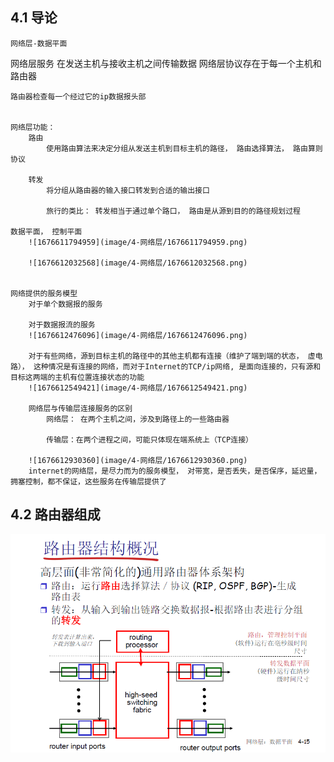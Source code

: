 ## 4.1 导论

    网络层-数据平面


网络层服务
    在发送主机与接收主机之间传输数据
    网络层协议存在于每一个主机和路由器

    路由器检查每一个经过它的ip数据报头部


    网络层功能：
        路由
            使用路由算法来决定分组从发送主机到目标主机的路径， 路由选择算法， 路由算则协议

        转发
            将分组从路由器的输入接口转发到合适的输出接口

            旅行的类比： 转发相当于通过单个路口， 路由是从源到目的的路径规划过程

    数据平面， 控制平面
        ![1676611794959](image/4-网络层/1676611794959.png)

        ![1676612032568](image/4-网络层/1676612032568.png)


    网络提供的服务模型
        对于单个数据报的服务

        对于数据报流的服务
        ![1676612476096](image/4-网络层/1676612476096.png)

        对于有些网络，源到目标主机的路径中的其他主机都有连接（维护了端到端的状态， 虚电路）， 这种情况是有连接的网络，而对于Internet的TCP/ip网络, 是面向连接的，只有源和目标这两端的主机有位置连接状态的功能
        ![1676612549421](image/4-网络层/1676612549421.png)

        网络层与传输层连接服务的区别
            网络层： 在两个主机之间，涉及到路径上的一些路由器

            传输层：在两个进程之间，可能只体现在端系统上（TCP连接）

        ![1676612930360](image/4-网络层/1676612930360.png)
        internet的网络层，是尽力而为的服务模型， 对带宽，是否丢失，是否保序，延迟量，拥塞控制，都不保证，这些服务在传输层提供了

## 4.2 路由器组成
![1676612901547](image/4-网络层/1676612901547.png)


















































